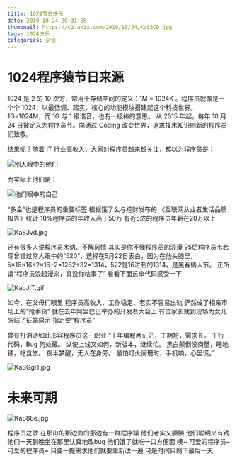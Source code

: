 ```yaml
---
title: 1024节日快乐
date: 2019-10-24 20:31:55
thumbnail: https://s2.ax1x.com/2019/10/24/KaS3CD.jpg
tags: 1024快乐
categories: 杂谈
---
```


# 1024程序猿节日来源

1024 是 2 的 10 次方，常用于存储空间的定义：1M = 1024K 。程序员就像是一个个 1024，以最低调、踏实、核心的功能模块搭建起这个科技世界。1G=1024M，而 1G 与 1 级谐音，也有一级棒的意思。
从 2015 年起，每年 10 月 24 日被定义为程序员节。向通过 Coding 改变世界，追求技术知识创新的程序员们致敬。

<!--more-->

结果呢？随着 IT 行业高收入，大家对程序员越来越关注，都以为程序员是：

<img src="https://s2.ax1x.com/2019/10/24/KaSl4O.jpg" alt="别人眼中的他们" border="0">

而实际上他们是：

<img src="https://s2.ax1x.com/2019/10/24/KaSQUK.jpg" alt="他们眼中的自己" border="0">

“多金”也是程序员的重要标签
根据饿了么与挖财发布的
《互联网从业者生活品质报告》统计
10%程序员的年收入高于50万
有近5成的程序员年薪在20万以上

<img src="https://s2.ax1x.com/2019/10/24/KaSJvd.jpg" alt="KaSJvd.jpg" border="0">

还有很多人说程序员木讷、不解风情
其实是你不懂程序员的浪漫
95后程序员韦若琛曾错过常人眼中的“520”，选择在5月22日表白，因为在他头脑里，5×16×16+2×16+2=1282+32=1314，522是16进制的1314，是黑客情人节。
正所谓“程序员浪起漫来，真没你啥事了”
看看下面这串代码感受一下

<img src="https://s2.ax1x.com/2019/10/24/KapJiT.gif" alt="KapJiT.gif" border="0" />

如今，在父母们眼里
程序员高收入、工作稳定、老实不容易出轨
俨然成了相亲市场上的“抢手货”
就在去年阿里巴巴举办的开发者大会上
有位家长就到现场为女儿张贴了征婚启示
指定要“程序员”

曾有打油诗如此形容程序员这一职业
“十年编程两茫茫，工期短，需求长。
千行代码，Bug 何处藏。
纵使上线又如何，新版本，继续忙。
黑白颠倒没商量，睡地铺，吃食堂。
夜半梦醒，无人在身旁。
最怕灯火阑珊时，手机响，心里慌。”

<img src="https://s2.ax1x.com/2019/10/24/KaSGgH.jpg" alt="KaSGgH.jpg" border="0">

# 未来可期

<img src="https://s2.ax1x.com/2019/10/24/KaS88e.jpg" alt="KaS88e.jpg" border="0">

程序员之歌
在那山的那边海的那边有一群程序猿
他们老实又腼腆
他们聪明又有钱
他们一天到晚坐在那里认真地改bug
他们饿了就吃一口方便面
噢~
可爱的程序员~
可爱的程序员~
只要一提需求他们就要重新改一遍
可是时间只剩下最后一天





